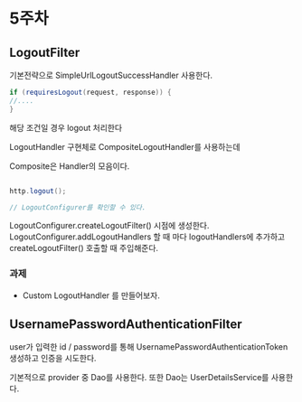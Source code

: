 # 5주차 

## LogoutFilter 

기본전략으로 SimpleUrlLogoutSuccessHandler 사용한다. 

~~~java 
if (requiresLogout(request, response)) {
//....
}
~~~

해당 조건일 경우 logout 처리한다 

LogoutHandler 구현체로 CompositeLogoutHandler를 사용하는데

Composite은 Handler의 모음이다.

~~~java

http.logout(); 

// LogoutConfigurer를 확인할 수 있다. 

~~~
LogoutConfigurer.createLogoutFilter() 시점에 생성한다. 
LogoutConfigurer.addLogoutHandlers 할 때 마다 logoutHandlers에 추가하고 createLogoutFilter() 호출할 때 주입해준다.


### 과제 

- Custom LogoutHandler 를 만들어보자.

## UsernamePasswordAuthenticationFilter

user가 입력한 id / password를 통해 UsernamePasswordAuthenticationToken 생성하고 인증을 시도한다.

기본적으로 provider 중 Dao를 사용한다. 또한 Dao는 UserDetailsService를 사용한다.

